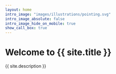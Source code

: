 ```yaml
---
layout: home
intro_image: "images/illustrations/pointing.svg"
intro_image_absolute: false
intro_image_hide_on_mobile: true
show_call_box: true
---
```


# Welcome to {{ site.title }}

{{ site.description }}
